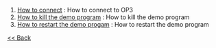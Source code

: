  1. [How to connect] : How to connect to OP3  
 2. [How to kill the demo program] : How to kill the demo program  
 3. [How to restart the demo progam] : How to restart the demo program  


[&lt;&lt; Back](op3_user's_guide.md)

[How to connect]:op3_how_to_connect.md
[How to kill the demo program]:op3_how_to_kill_the_demo_program.md
[How to restart the demo progam]:op3_how_to_restart_the_demo_program.md
